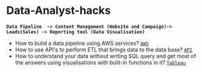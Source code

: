 # Data-Analyst-hacks

**`Data Pipeline  -> Content Management (Website and Campaign)-> Leads(Sales) -> Reporting tool (Data Visualisation)`** 

- How to bulid a data pipeline using AWS services? [`AWS`](https://github.com/monisha-anila/Data-Analyst-hacks/blob/main/Cloud%20Computing/AWS.md)
- How to use API's to perform ETL that brings data to the data base? [`API`](https://github.com/monisha-anila/Data-Analyst-hacks/blob/main/Product%20Management/API%20services.md)
- How to understand your data without writing SQL query and get most of the answers using visualisations with bulit-in functions in it? [`Tableau`](https://github.com/monisha-anila/Data-Analyst-hacks/blob/main/Reporting/Tableau.md)


